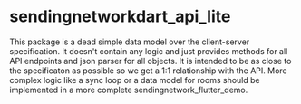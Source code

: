 # sendingnetworkdart_api_lite

This package is a dead simple data model over the client-server specification.
It doesn't contain any logic and just provides methods for all API endpoints and json parser for all objects. It is intended to be as close to the specificaton
as possible so we get a 1:1 relationship with the API. More complex logic like a sync loop or a data model for rooms should be implemented in a more complete
sendingnetwork_flutter_demo.
